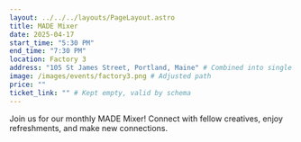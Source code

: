 ```yaml
---
layout: ../../../layouts/PageLayout.astro
title: MADE Mixer
date: 2025-04-17
start_time: "5:30 PM"
end_time: "7:30 PM"
location: Factory 3
address: "105 St James Street, Portland, Maine" # Combined into single string
image: /images/events/factory3.png # Adjusted path
price: ""
ticket_link: "" # Kept empty, valid by schema
---
```


Join us for our monthly MADE Mixer! Connect with fellow creatives, enjoy refreshments, and make new connections.
